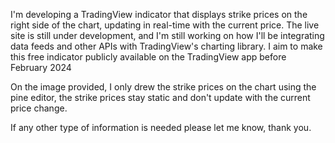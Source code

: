 I'm developing a TradingView indicator that displays strike prices on the right side of the chart, updating in real-time with the current price. 
The live site is still under development, and I'm still working on how I'll be integrating data feeds and other APIs with TradingView's charting library.
I aim to make this free indicator publicly available on the TradingView app before February 2024

On the image provided, I only drew the strike prices on the chart using the pine editor, the strike prices stay static and don't update with the current price change. 

If any other type of information is needed please let me know, thank you.
